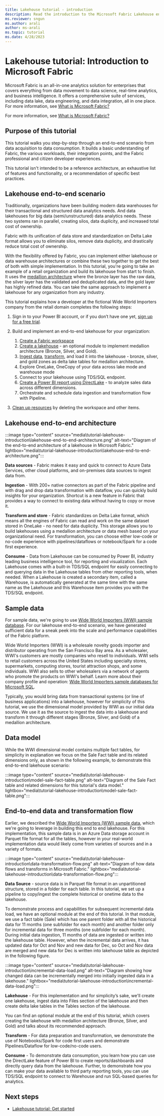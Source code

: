 ```yaml
---
title: Lakehouse tutorial - introduction
description: Read the introduction to the Microsoft Fabric Lakehouse end-to-end scenario before you begin the tutorial.
ms.reviewer: sngun
ms.author: arali
author: ms-arali
ms.topic: tutorial
ms.date: 4/28/2023
---
```


# Lakehouse tutorial: Introduction to Microsoft Fabric

Microsoft Fabric is an all-in-one analytics solution for enterprises that covers everything from data movement to data science, real-time analytics, and business intelligence. It offers a comprehensive suite of services, including data lake, data engineering, and data integration, all in one place. For more information, see [What is Microsoft Fabric?](../get-started/microsoft-fabric-overview.md)

For more information, see [What is Microsoft Fabric?](../get-started/microsoft-fabric-overview.md)

## Purpose of this tutorial

This tutorial walks you step-by-step through an end-to-end scenario from data acquisition to data consumption. It builds a basic understanding of Fabric, the various workloads, their integration points, and the Fabric professional and citizen developer experiences.

This tutorial isn't intended to be a reference architecture, an exhaustive list of features and functionality, or a recommendation of specific best practices.

## Lakehouse end-to-end scenario

Traditionally, organizations have been building modern data warehouses for their transactional and structured data analytics needs. And data lakehouses for big data (semi/unstructured) data analytics needs. These two systems ran in parallel, creating silos, data duplicity, and increased total cost of ownership.

Fabric with its unification of data store and standardization on Delta Lake format allows you to eliminate silos, remove data duplicity, and drastically reduce total cost of ownership.

With the flexibility offered by Fabric, you can implement either lakehouse or data warehouse architectures or combine these two together to get the best of both with simple implementation. In this tutorial, you're going to take an example of a retail organization and build its lakehouse from start to finish. It uses the [medallion architecture](/azure/databricks/lakehouse/medallion) where the bronze layer has the raw data, the silver layer has the validated and deduplicated data, and the gold layer has highly refined data. You can take the same approach to implement a lakehouse for any organization from any industry.

This tutorial explains how a developer at the fictional Wide World Importers company from the retail domain completes the following steps:

1. Sign in to your Power BI account, or if you don’t have one yet, [sign up for a free trial](../placeholder.md).

1. Build and implement an end-to-end lakehouse for your organization:
   1. [Create a Fabric workspace](tutorial-lakehouse-get-started.md)
   1. [Create a lakehouse](tutorial-build-lakehouse.md) - an optional module to implement medallion architecture (Bronze, Silver, and Gold).
   1. [Ingest data](tutorial-lakehouse-data-ingestion.md), [transform](tutorial-lakehouse-data-preparation.md), and load it into the lakehouse - bronze, silver, and gold zones as delta lake tables for medallion architecture.
   1. Explore OneLake, OneCopy of your data across lake mode and warehouse mode
   1. Connect to your lakehouse using TDS/SQL endpoint.
   1. [Create a Power BI report using DirectLake](tutorial-lakehouse-build-report.md) - to analyze sales data across different dimensions.
   1. Orchestrate and schedule data ingestion and transformation flow with Pipeline.

1. [Clean up resources](tutorial-lakehouse-clean-up.md) by deleting the workspace and other items.

## Lakehouse end-to-end architecture

:::image type="content" source="media\tutorial-lakehouse-introduction\lakehouse-end-to-end-architecture.png" alt-text="Diagram of the end-to-end architecture of a lakehouse in Microsoft Fabric." lightbox="media\tutorial-lakehouse-introduction\lakehouse-end-to-end-architecture.png":::

**Data sources** - Fabric makes it easy and quick to connect to Azure Data Services, other cloud platforms, and on-premises data sources to ingest data from.

**Ingestion** - With 200+ native connectors as part of the Fabric pipeline and with drag and drop data transformation with dataflow, you can quickly build insights for your organization. Shortcut is a new feature in Fabric that provides a way to connect to existing data without having to copy or move it.

**Transform and store** - Fabric standardizes on Delta Lake format, which means all the engines of Fabric can read and work on the same dataset stored in OneLake - no need for data duplicity. This storage allows you to build lakehouses using a medallion architecture or data mesh based on your organizational need. For transformation, you can choose either low-code or no-code experience with pipelines/dataflows or notebook/Spark for a code first experience.

**Consume** - Data from Lakehouse can be consumed by Power BI, industry leading business intelligence tool, for reporting and visualization. Each Lakehouse comes with a built-in TDS/SQL endpoint for easily connecting to and querying data in the Lakehouse tables from other reporting tools, when needed. When a Lakehouse is created a secondary item, called a Warehouse, is automatically generated at the same time with the same name as the Lakehouse and this Warehouse item provides you with the TDS/SQL endpoint.

## Sample data

For sample data, we're going to use [Wide World Importers (WWI) sample database](/sql/samples/wide-world-importers-what-is?view=sql-server-ver16&preserve-view=true). For our lakehouse end-to-end scenario, we have generated sufficient data for a sneak peek into the scale and performance capabilities of the Fabric platform.

Wide World Importers (WWI) is a wholesale novelty goods importer and distributor operating from the San Francisco Bay area. As a wholesaler, WWI's customers are mostly companies who resell to individuals. WWI sells to retail customers across the United States including specialty stores, supermarkets, computing stores, tourist attraction shops, and some individuals. WWI also sells to other wholesalers via a network of agents who promote the products on WWI's behalf. Learn more about their company profile and operation: [Wide World Importers sample databases for Microsoft SQL](/sql/samples/wide-world-importers-what-is?view=sql-server-ver16&preserve-view=true).

Typically, you would bring data from transactional systems (or line of business applications) into a lakehouse, however for simplicity of this tutorial, we use the dimensional model provided by WWI as our initial data source. We use it as the source to ingest the data into a lakehouse and transform it through different stages (Bronze, Silver, and Gold) of a medallion architecture.

## Data model

While the WWI dimensional model contains multiple fact tables, for simplicity in explanation we focus on the Sale Fact table and its related dimensions only, as shown in the following example, to demonstrate this end-to-end lakehouse scenario:

:::image type="content" source="media\tutorial-lakehouse-introduction\model-sale-fact-table.png" alt-text="Diagram of the Sale Fact table and related dimensions for this tutorial's data model." lightbox="media\tutorial-lakehouse-introduction\model-sale-fact-table.png":::

## End-to-end data and transformation flow

Earlier, we described the [Wide World Importers (WWI) sample data](/sql/samples/wide-world-importers-what-is?view=sql-server-ver16&preserve-view=true), which we're going to leverage in building this end to end lakehouse. For this implementation, this sample data is in an Azure Data storage account in Parquet file format for all the tables, however in your real-world implementation data would likely come from varieties of sources and in a variety of formats.

:::image type="content" source="media\tutorial-lakehouse-introduction\data-transformation-flow.png" alt-text="Diagram of how data flows and transforms in Microsoft Fabric." lightbox="media\tutorial-lakehouse-introduction\data-transformation-flow.png":::

**Data Source** - source data is in Parquet file format in an unpartitioned structure, stored in a folder for each table. In this tutorial, we set up a pipeline to copy/ingest the complete historical or onetime data to the lakehouse.

To demonstrate process and capabilities for subsequent incremental data load, we have an optional module at the end of this tutorial. In that module, we use a fact table (Sale) which has one parent folder with all the historical data for 11 months (one subfolder for each month) and another folder only for incremental data for three months (one subfolder for each month). During initial data ingestion, 11 months of data are ingested or written into the lakehouse table. However, when the incremental data arrives, it has updated data for Oct and Nov and new data for Dec, so Oct and Nov data are merged and new data for Dec is written into lakehouse table as depicted in the following figure.

:::image type="content" source="media\tutorial-lakehouse-introduction\incremental-data-load.png" alt-text="Diagram showing how changed data can be incrementally merged into initially ingested data in a lakehouse." lightbox="media\tutorial-lakehouse-introduction\incremental-data-load.png":::

**Lakehouse** - For this implementation and for simplicity’s sake, we'll create one lakehouse, ingest data into Files section of the lakehouse and then create delta lake tables in the Tables section of the lakehouse.

You can find an optional module at the end of this tutorial, which covers creating the lakehouse with medallion architecture (Bronze, Silver, and Gold) and talks about its recommended approach.

**Transform** - For data preparation and transformation, we demonstrate the use of Notebooks/Spark for code first users and demonstrate Pipelines/Dataflow for low-code/no-code users.

**Consume** - To demonstrate data consumption, you learn how you can use the DirectLake feature of Power BI to create reports/dashboards and directly query data from the lakehouse. Further, to demonstrate how you can make your data available to third party reporting tools, you can use TDS/SQL endpoint to connect to Warehouse and run SQL-based queries for analytics.

## Next steps

- [Lakehouse tutorial: Get started](tutorial-lakehouse-get-started.md)
